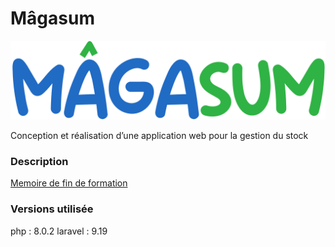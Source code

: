 # Mâgasum
![alt text](https://github.com/MRxACR/magasum/blob/master/public/img/Magasum.png)

Conception et réalisation d’une application web pour la gestion du stock

<h3>Description</h3>
<a href="https://github.com/MRxACR/magasum/blob/master/Memoire.pdf">Memoire de fin de formation</a>

<h3>Versions utilisée</h3>
php : 8.0.2
laravel  : 9.19

